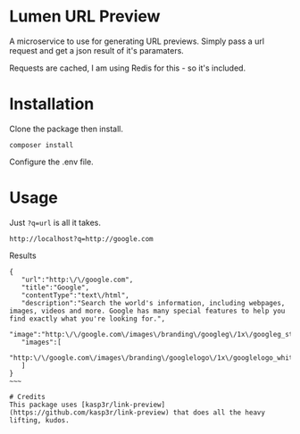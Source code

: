 # Lumen URL Preview
A microservice to use for generating URL previews. Simply pass a url request and get a json result of it's paramaters.

Requests are cached, I am using Redis for this - so it's included.

# Installation
Clone the package then install.
~~~
composer install
~~~
Configure the .env file.

# Usage
Just `?q=url` is all it takes.
~~~
http://localhost?q=http://google.com
~~~
Results
~~~~
{  
   "url":"http:\/\/google.com",
   "title":"Google",
   "contentType":"text\/html",
   "description":"Search the world's information, including webpages, images, videos and more. Google has many special features to help you find exactly what you're looking for.",
   "image":"http:\/\/google.com\/images\/branding\/googleg\/1x\/googleg_standard_color_128dp.png",
   "images":[  
      "http:\/\/google.com\/images\/branding\/googlelogo\/1x\/googlelogo_white_background_color_272x92dp.png"
   ]
}
~~~

# Credits
This package uses [kasp3r/link-preview](https://github.com/kasp3r/link-preview) that does all the heavy lifting, kudos.
